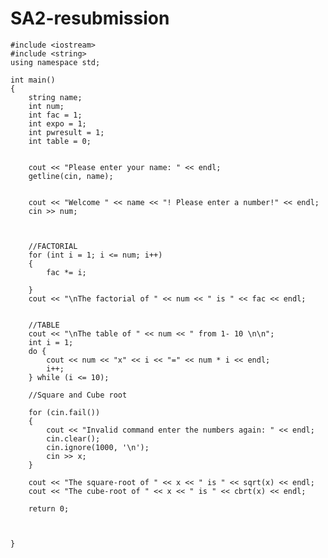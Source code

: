 # SA2-resubmission

    #include <iostream>
    #include <string>
    using namespace std;

    int main()
    {
        string name;
        int num;
        int fac = 1;
        int expo = 1;
        int pwresult = 1;
        int table = 0;


        cout << "Please enter your name: " << endl;
        getline(cin, name);


        cout << "Welcome " << name << "! Please enter a number!" << endl;
        cin >> num;



        //FACTORIAL
        for (int i = 1; i <= num; i++)
        {
            fac *= i;

        }
        cout << "\nThe factorial of " << num << " is " << fac << endl;


        //TABLE
        cout << "\nThe table of " << num << " from 1- 10 \n\n";
        int i = 1;
        do {
            cout << num << "x" << i << "=" << num * i << endl;
            i++;
        } while (i <= 10);

        //Square and Cube root

        for (cin.fail())
        {
            cout << "Invalid command enter the numbers again: " << endl;
            cin.clear();
            cin.ignore(1000, '\n');
            cin >> x;
        }

        cout << "The square-root of " << x << " is " << sqrt(x) << endl;
        cout << "The cube-root of " << x << " is " << cbrt(x) << endl;

        return 0;



    }
